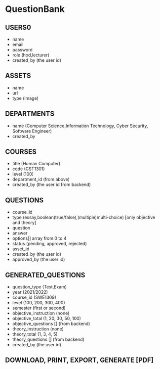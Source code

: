 # QuestionBank

## USERS0

-   name
-   email
-   password
-   role (hod,lecturer)
-   created_by (the user id)

## ASSETS

-   name
-   url
-   type (image)

## DEPARTMENTS

-   name (Computer Science,Information Technology, Cyber Security, Software Engineer)
-   created_by

## COURSES

-   title (Human Computer)
-   code (CST1301)
-   level (100)
-   department_id (from above)
-   created_by (the user id from backend)

## QUESTIONS

-   course_id
-   type (essay,boolean(true/false),(multiple)multi-choice) [only objective and theory]
-   question
-   answer
-   options[] array from 0 to 4
-   status (pending, approved, rejected)
-   asset_id
-   created_by (the user id)
-   approved_by (the user id)

## GENERATED_QUESTIONS

-   question_type (Test,Exam)
-   year (2021/2022)
-   course_id (SWE1309)
-   level (100, 200, 300, 400)
-   semester (first or second)
-   objective_instruction (none)
-   objective_total (1, 20, 30, 50, 100)
-   objective_questions [] (from backend)
-   theory_instruction (none)
-   theory_total (1, 3, 4, 5)
-   theory_questions [] (from backend)
-   created_by (the user id)

## DOWNLOAD, PRINT, EXPORT, GENERATE [PDF]
